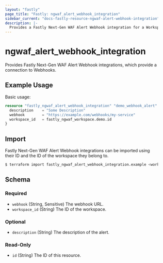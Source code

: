 ```yaml
---
layout: "fastly"
page_title: "Fastly: ngwaf_alert_webhook_integration"
sidebar_current: "docs-fastly-resource-ngwaf-alert-webhook-integration"
description: |-
  Provides a Fastly Next-Gen WAF Alert Webhook integration for a Workspace
---
```


# ngwaf_alert_webhook_integration

Provides Fastly Next-Gen WAF Alert Webhook integrations, which provide a connection to Webhooks.

## Example Usage

Basic usage:

```terraform
resource "fastly_ngwaf_alert_webhook_integration" "demo_webhook_alert" {
  description    = "Some Description"
  webhook        = "https://example.com/webhooks/my-service"
  workspace_id   = fastly_ngwaf_workspace.demo.id
}
```

## Import

Fastly Next-Gen WAF Alert Webhook integrations can be imported using their ID and the ID of the workspace they belong to.

```sh
$ terraform import fastly_ngwaf_alert_webhook_integration.example <workspace_id>/<alert_id>
```

<!-- schema generated by tfplugindocs -->
## Schema

### Required

- `webhook` (String, Sensitive) The webhook URL.
- `workspace_id` (String) The ID of the workspace.

### Optional

- `description` (String) The description of the alert.

### Read-Only

- `id` (String) The ID of this resource.